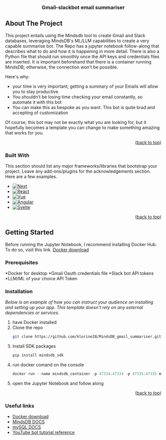 <!-- Improved compatibility of back to top link: See: https://github.com/othneildrew/Best-README-Template/pull/73 -->
<a name="readme-top"></a>
<!--
*** Thanks for checking out the Best-README-Template. If you have a suggestion
*** that would make this better, please fork the repo and create a pull request
*** or simply open an issue with the tag "enhancement".
*** Don't forget to give the project a star!
*** Thanks again! Now go create something AMAZING! :D
-->

  <h3 align="center">Gmail-slackbot email summariser</h3>



<!-- ABOUT THE PROJECT -->
## About The Project


This project entails using the Mindsdb tool to create Gmail and Slack databases, leveraging MindsDB's ML/LLM capabilities to create a very capable summarise bot. The Repo has a jupyter notebook follow-along that describes what to do and how it is happening in more detail. There is also a Python file that should run smoothly once the API keys and credentials files are inserted. It is important beforehand that there is a container running MindsDB; otherwise, the connection won't be possible.

Here's why:
* your time is very important; getting a summary of your Emails will allow you to stay productive.
* You shouldn't be losing time checking your email constantly, so automate it with this bot
* You can make this as bespoke as you want. This bot is quite brad and accepting of customization

Of course, this bot may not be exactly what you are looking for, but it hopefully becomes a template you can change to make something amazing that works for you.

<p align="right">(<a href="#readme-top">back to top</a>)</p>



### Built With

This section should list any major frameworks/libraries that bootstrap your project. Leave any add-ons/plugins for the acknowledgements section. Here are a few examples.

* [![Next][Next.js]][Next-url]
* [![React][React.js]][React-url]
* [![Vue][Vue.js]][Vue-url]
* [![Angular][Angular.io]][Angular-url]
* [![Svelte][Svelte.dev]][Svelte-url]

<p align="right">(<a href="#readme-top">back to top</a>)</p>



<!-- GETTING STARTED -->
## Getting Started

Before running the Jupyter Notebook, I recommend installing Docker Hub. To do so, visit this link.
[Docker download](https://docs.docker.com/get-docker/)

### Prerequisites

*Docker for desktop
*Gmail Oauth credentials file
*Slack bot API tokens 
*LLM/ML of your choice API Token

### Installation

_Below is an example of how you can instruct your audience on installing and setting up your app. This template doesn't rely on any external dependencies or services._

1. have Docker installed
2. Clone the repo
   ```sh
   git clone https://github.com/klorine28/MindsDB_gmail_summariser.git
   ```
3. Install SDK packages
   ```sh
   pip install mindsdb_sdk
   ```
4. run docker comand on the console
   ```js
   docker run --name mindsdb_container -p 47334:47334 -p 47335:47335 mindsdb/mindsdb
   ```
5. open the Jupyter Notebook and follow along

<p align="right">(<a href="#readme-top">back to top</a>)</p>


<!-- Useful links -->
### Useful links
* [Docker download](https://docs.docker.com/get-docker/)
* [MindsDB DOCS](https://docs.mindsdb.com/setup/self-hosted/docker)
* [mySQL DOCS](https://dev.mysql.com/doc/)
* [YouTube bot tutorial reference](https://youtu.be/X1LbMUTKsPI?si=Z4wFPPmz1DkzJKnM)



<!-- MARKDOWN LINKS & IMAGES -->
<!-- https://www.markdownguide.org/basic-syntax/#reference-style-links -->
[Next.js]: https://img.shields.io/badge/python-3670A0?style=for-the-badge&logo=python&logoColor=ffdd54
[Next-url]: https://www.python.org
[React.js]: https://img.shields.io/badge/Vscode-007ACC?style=for-the-badge&logo=visualstudiocode&logoColor=white
[React-url]: https://code.visualstudio.com
[Vue.js]: https://cdn.prod.website-files.com/62a8755be8bcc86e6307def8/6329b27b3fc044f886326c4e_mindsDB-full%20logo.svg
[Vue-url]: https://mindsdb.com
[Angular.io]: https://shields.io/badge/MySQL-lightgrey?logo=mysql&style=plastic&logoColor=white&labelColor=blue
[Angular-url]: https://dev.mysql.com/doc/mysql-shell/8.0/en/
[Svelte.dev]: https://img.shields.io/badge/postgresql-4169e1?style=for-the-badge&logo=postgresql&logoColor=white
[Svelte-url]:  https://www.postgresql.org

